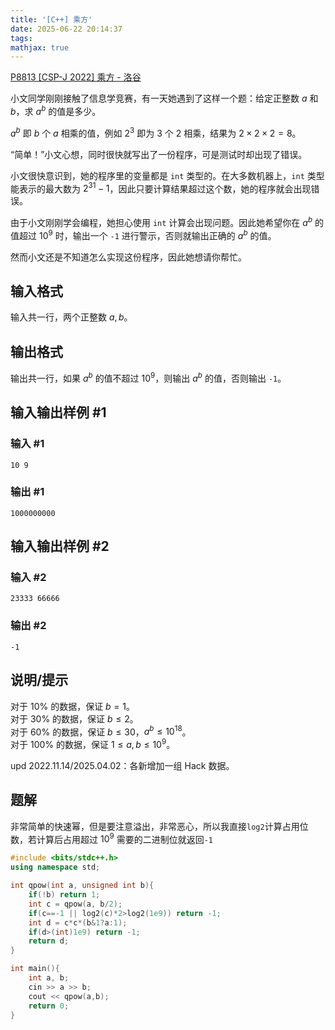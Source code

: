 ```yaml
---
title: '[C++] 乘方'
date: 2025-06-22 20:14:37
tags:
mathjax: true
---
```


[P8813 \[CSP-J 2022\] 乘方 - 洛谷](https://www.luogu.com.cn/problem/P8813)

小文同学刚刚接触了信息学竞赛，有一天她遇到了这样一个题：给定正整数 $a$ 和 $b$，求 $a^b$ 的值是多少。

$a^b$ 即 $b$ 个 $a$ 相乘的值，例如 $2^3$ 即为 $3$ 个 $2$ 相乘，结果为 $2 \times 2 \times 2 = 8$。

“简单！”小文心想，同时很快就写出了一份程序，可是测试时却出现了错误。

小文很快意识到，她的程序里的变量都是 `int` 类型的。在大多数机器上，`int` 类型能表示的最大数为 $2^{31} - 1$，因此只要计算结果超过这个数，她的程序就会出现错误。

由于小文刚刚学会编程，她担心使用 `int` 计算会出现问题。因此她希望你在 $a^b$ 的值超过 ${10}^9$ 时，输出一个 `-1` 进行警示，否则就输出正确的 $a^b$ 的值。

然而小文还是不知道怎么实现这份程序，因此她想请你帮忙。

<!--More-->

## 输入格式

输入共一行，两个正整数 $a, b$。

## 输出格式

输出共一行，如果 $a^b$ 的值不超过 ${10}^9$，则输出 $a^b$ 的值，否则输出 `-1`。

## 输入输出样例 #1

### 输入 #1

```
10 9
```

### 输出 #1

```
1000000000
```

## 输入输出样例 #2

### 输入 #2

```
23333 66666
```

### 输出 #2

```
-1
```

## 说明/提示

对于 $10 \%$ 的数据，保证 $b = 1$。  
对于 $30 \%$ 的数据，保证 $b \le 2$。  
对于 $60 \%$ 的数据，保证 $b \le 30$，$a^b \le {10}^{18}$。  
对于 $100 \%$ 的数据，保证 $1 \le a, b \le {10}^9$。

$\text{upd 2022.11.14/2025.04.02}$：各新增加一组 $\text{Hack}$ 数据。

## 题解

非常简单的快速幂，但是要注意溢出，非常恶心，所以我直接`log2`计算占用位数，若计算后占用超过 $10^9$ 需要的二进制位就返回`-1`

```cpp
#include <bits/stdc++.h>
using namespace std;

int qpow(int a, unsigned int b){
	if(!b) return 1;
	int c = qpow(a, b/2);
	if(c==-1 || log2(c)*2>log2(1e9)) return -1;
	int d = c*c*(b&1?a:1);
	if(d>(int)1e9) return -1;
	return d;
}

int main(){
	int a, b;
	cin >> a >> b;
	cout << qpow(a,b);
	return 0;
}
```

